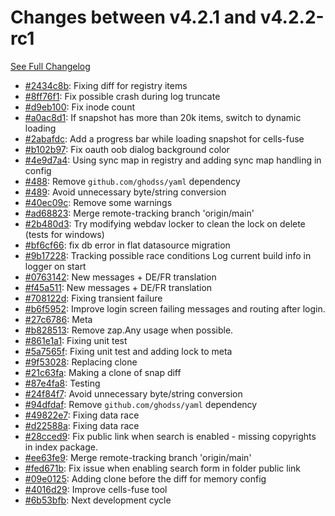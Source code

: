 # Changes between v4.2.1 and v4.2.2-rc1

[See Full Changelog](https://github.com/pydio/cells/compare/v4.2.1...v4.2.2-rc1)

- [#2434c8b](https://github.com/pydio/cells/commit/2434c8b9b323b7f8b79e411c90882914aeaf77a4): Fixing diff for registry items
- [#8ff76f1](https://github.com/pydio/cells/commit/8ff76f101fe3308708bea124651b07fbb9071582): Fix possible crash during log truncate
- [#d9eb100](https://github.com/pydio/cells/commit/d9eb100dcdedd2e7cfe699a48b40d4d1b69a4b29): Fix inode count
- [#a0ac8d1](https://github.com/pydio/cells/commit/a0ac8d1710d12ba63881d51fd1ef163503af953e): If snapshot has more than 20k items, switch to dynamic loading
- [#2abafdc](https://github.com/pydio/cells/commit/2abafdc0d7df95daedf833994dde25343f8a9f90): Add a progress bar while loading snapshot for cells-fuse
- [#b102b97](https://github.com/pydio/cells/commit/b102b97878ea357c9b463c089a01458d0bfca6bc): Fix oauth oob dialog background color
- [#4e9d7a4](https://github.com/pydio/cells/commit/4e9d7a4c91d2b639c598afb2cd25b0a3d309ea3f): Using sync map in registry and adding sync map handling in config
- [#488](https://github.com/pydio/cells/pull/488): Remove `github.com/ghodss/yaml` dependency
- [#489](https://github.com/pydio/cells/pull/489): Avoid unnecessary byte/string conversion
- [#40ec09c](https://github.com/pydio/cells/commit/40ec09c8794eba06436a8392f29ff03fb63046cb): Remove some warnings
- [#ad68823](https://github.com/pydio/cells/commit/ad688236fbfc6267b85cd11840adabd3dd68edae): Merge remote-tracking branch 'origin/main'
- [#2b480d3](https://github.com/pydio/cells/commit/2b480d3e0a01d988622007f96177a113a4fde872): Try modifying webdav locker to clean the lock on delete (tests for windows)
- [#bf6cf66](https://github.com/pydio/cells/commit/bf6cf66bdab3b66ff514cc7f7a3e572b27891f44): fix db error in flat datasource migration
- [#9b17228](https://github.com/pydio/cells/commit/9b172283b72aab6bf1390e274bb1b89c932c4f8f): Tracking possible race conditions Log current build info in logger on start
- [#0763142](https://github.com/pydio/cells/commit/07631427430775b07987fc7ebfa9b3aec8fc641d): New messages + DE/FR translation
- [#f45a511](https://github.com/pydio/cells/commit/f45a511ad28b8aeb1ec720b7f3a676c9e64ec656): New messages + DE/FR translation
- [#708122d](https://github.com/pydio/cells/commit/708122d5464c8d361a31f6b0f966c1bf56236f91): Fixing transient failure
- [#b6f5952](https://github.com/pydio/cells/commit/b6f5952d31adcb6224df0f1133d40a0414c3d811): Improve login screen failing messages and routing after login.
- [#27c6786](https://github.com/pydio/cells/commit/27c67868e483706506b7869b6b87e32c98a9f691): Meta
- [#b828513](https://github.com/pydio/cells/commit/b828513beca8e5ade193e8af60b8471d4d228aab): Remove zap.Any usage when possible.
- [#861e1a1](https://github.com/pydio/cells/commit/861e1a16aae887e7ee04d05190da89281d5ba571): Fixing unit test
- [#5a7565f](https://github.com/pydio/cells/commit/5a7565fe4683f8fcac0838059604cefae5b43636): Fixing unit test and adding lock to meta
- [#9f53028](https://github.com/pydio/cells/commit/9f53028f7ceb0cd61b625bd06aff408adc4228d2): Replacing clone
- [#21c63fa](https://github.com/pydio/cells/commit/21c63fad68bc2f7a191cd9b0b11cd0bd52f3896a): Making a clone of snap diff
- [#87e4fa8](https://github.com/pydio/cells/commit/87e4fa84fe59d741f34b9efa472b8a929073059f): Testing
- [#24f84f7](https://github.com/pydio/cells/commit/24f84f76c09e3ed461760e18c30902b54b4e7c89): Avoid unnecessary byte/string conversion
- [#94dfdaf](https://github.com/pydio/cells/commit/94dfdafeda7acabfa5fd011f72d0cfbffc026886): Remove `github.com/ghodss/yaml` dependency
- [#49822e7](https://github.com/pydio/cells/commit/49822e7bef49a7e7a5b2539e8885b3e3dc40c885): Fixing data race
- [#d22588a](https://github.com/pydio/cells/commit/d22588a524aebd474b279b0bcff5bab47a53cfd3): Fixing data race
- [#28cced9](https://github.com/pydio/cells/commit/28cced98ba10ea5ed5fc229f4c1a7fd78440db8a): Fix public link when search is enabled - missing copyrights in index package.
- [#ee63fe9](https://github.com/pydio/cells/commit/ee63fe91a7709f35d54af4fc8d304aabe6447d0b): Merge remote-tracking branch 'origin/main'
- [#fed671b](https://github.com/pydio/cells/commit/fed671b50bcc6a812643d6ff77ddaa9532df87d3): Fix issue when enabling search form in folder public link
- [#09e0125](https://github.com/pydio/cells/commit/09e01256984af2508f7ced5abe896aab5846e509): Adding clone before the diff for memory config
- [#4016d29](https://github.com/pydio/cells/commit/4016d296a0d25e3fce0087f20bf574bb5e85d80e): Improve cells-fuse tool
- [#6b53bfb](https://github.com/pydio/cells/commit/6b53bfbb08a46fe93d07a87efaf5cd776a92ff43): Next development cycle
